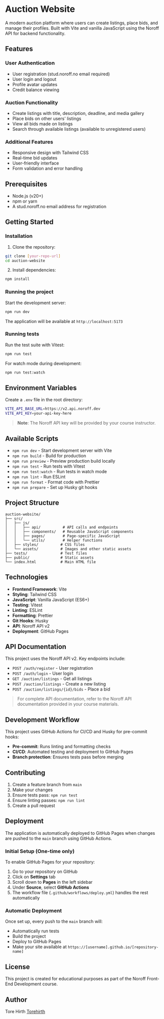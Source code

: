 # Auction Website

A modern auction platform where users can create listings, place bids, and manage their profiles. Built with Vite and vanilla JavaScript using the Noroff API for backend functionality.

## Features

### User Authentication

- User registration (stud.noroff.no email required)
- User login and logout
- Profile avatar updates
- Credit balance viewing

### Auction Functionality

- Create listings with title, description, deadline, and media gallery
- Place bids on other users' listings
- View all bids made on listings
- Search through available listings (available to unregistered users)

### Additional Features

- Responsive design with Tailwind CSS
- Real-time bid updates
- User-friendly interface
- Form validation and error handling

## Prerequisites

- Node.js (v20+)
- npm or yarn
- A stud.noroff.no email address for registration

## Getting Started

### Installation

1. Clone the repository:

```bash
git clone [your-repo-url]
cd auction-website
```

2. Install dependencies:

```bash
npm install
```

### Running the project

Start the development server:

```bash
npm run dev
```

The application will be available at `http://localhost:5173`

### Running tests

Run the test suite with Vitest:

```bash
npm run test
```

For watch mode during development:

```bash
npm run test:watch
```

## Environment Variables

Create a `.env` file in the root directory:

```bash
VITE_API_BASE_URL=https://v2.api.noroff.dev
VITE_API_KEY=your-api-key-here
```

> **Note**: The Noroff API key will be provided by your course instructor.

## Available Scripts

- `npm run dev` - Start development server with Vite
- `npm run build` - Build for production
- `npm run preview` - Preview production build locally
- `npm run test` - Run tests with Vitest
- `npm run test:watch` - Run tests in watch mode
- `npm run lint` - Run ESLint
- `npm run format` - Format code with Prettier
- `npm run prepare` - Set up Husky git hooks

## Project Structure

```
auction-website/
├── src/
│   ├── js/
│   │   ├── api/          # API calls and endpoints
│   │   ├── components/   # Reusable JavaScript components
│   │   ├── pages/        # Page-specific JavaScript
│   │   └── utils/        # Helper functions
│   ├── styles/          # CSS files
│   └── assets/          # Images and other static assets
├── tests/               # Test files
├── public/              # Static assets
└── index.html           # Main HTML file
```

## Technologies

- **Frontend Framework**: Vite
- **Styling**: Tailwind CSS
- **JavaScript**: Vanilla JavaScript (ES6+)
- **Testing**: Vitest
- **Linting**: ESLint
- **Formatting**: Prettier
- **Git Hooks**: Husky
- **API**: Noroff API v2
- **Deployment**: GitHub Pages

## API Documentation

This project uses the Noroff API v2. Key endpoints include:

- `POST /auth/register` - User registration
- `POST /auth/login` - User login
- `GET /auction/listings` - Get all listings
- `POST /auction/listings` - Create a new listing
- `POST /auction/listings/{id}/bids` - Place a bid

> For complete API documentation, refer to the Noroff API documentation provided in your course materials.

## Development Workflow

This project uses GitHub Actions for CI/CD and Husky for pre-commit hooks:

- **Pre-commit**: Runs linting and formatting checks
- **CI/CD**: Automated testing and deployment to GitHub Pages
- **Branch protection**: Ensures tests pass before merging

## Contributing

1. Create a feature branch from `main`
2. Make your changes
3. Ensure tests pass: `npm run test`
4. Ensure linting passes: `npm run lint`
5. Create a pull request

## Deployment

The application is automatically deployed to GitHub Pages when changes are pushed to the `main` branch using GitHub Actions.

### Initial Setup (One-time only)

To enable GitHub Pages for your repository:

1. Go to your repository on GitHub
2. Click on **Settings** tab
3. Scroll down to **Pages** in the left sidebar
4. Under **Source**, select **GitHub Actions**
5. The workflow file (`.github/workflows/deploy.yml`) handles the rest automatically

### Automatic Deployment

Once set up, every push to the `main` branch will:

- Automatically run tests
- Build the project
- Deploy to GitHub Pages
- Make your site available at `https://[username].github.io/[repository-name]`

## License

This project is created for educational purposes as part of the Noroff Front-End Development course.

## Author

Tore Hirth
[Torehirth](https://github.com/Torehirth)
